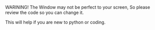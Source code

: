 WARINING!
The Window may not be perfect to your screen, So please review the code so you can change it.

This will help if you are new to python or coding.
